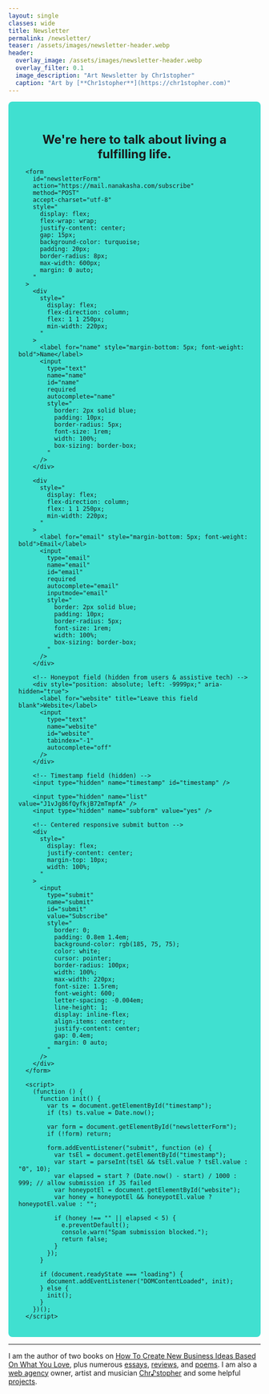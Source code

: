 ```yaml
---
layout: single
classes: wide
title: Newsletter
permalink: /newsletter/
teaser: /assets/images/newsletter-header.webp
header:
  overlay_image: /assets/images/newsletter-header.webp
  overlay_filter: 0.1
  image_description: "Art Newsletter by Chr1stopher"
  caption: "Art by [**Chr1stopher**](https://chr1stopher.com)"
---
```


  <!-- Newsletter -->
<section
  id="newsletter"
  style="background-color: turquoise; padding: 20px; border-radius: 8px"
>
  <br />
  <p
    style="
      text-align: center;
      font-size: 1.5rem;
      margin-bottom: 10px;
      font-weight: bold;
    "
  >
    We're here to talk about living a fulfilling life.
  </p>

      <form
        id="newsletterForm"
        action="https://mail.nanakasha.com/subscribe"
        method="POST"
        accept-charset="utf-8"
        style="
          display: flex;
          flex-wrap: wrap;
          justify-content: center;
          gap: 15px;
          background-color: turquoise;
          padding: 20px;
          border-radius: 8px;
          max-width: 600px;
          margin: 0 auto;
        "
      >
        <div
          style="
            display: flex;
            flex-direction: column;
            flex: 1 1 250px;
            min-width: 220px;
          "
        >
          <label for="name" style="margin-bottom: 5px; font-weight: bold">Name</label>
          <input
            type="text"
            name="name"
            id="name"
            required
            autocomplete="name"
            style="
              border: 2px solid blue;
              padding: 10px;
              border-radius: 5px;
              font-size: 1rem;
              width: 100%;
              box-sizing: border-box;
            "
          />
        </div>

        <div
          style="
            display: flex;
            flex-direction: column;
            flex: 1 1 250px;
            min-width: 220px;
          "
        >
          <label for="email" style="margin-bottom: 5px; font-weight: bold">Email</label>
          <input
            type="email"
            name="email"
            id="email"
            required
            autocomplete="email"
            inputmode="email"
            style="
              border: 2px solid blue;
              padding: 10px;
              border-radius: 5px;
              font-size: 1rem;
              width: 100%;
              box-sizing: border-box;
            "
          />
        </div>

        <!-- Honeypot field (hidden from users & assistive tech) -->
        <div style="position: absolute; left: -9999px;" aria-hidden="true">
          <label for="website" title="Leave this field blank">Website</label>
          <input
            type="text"
            name="website"
            id="website"
            tabindex="-1"
            autocomplete="off"
          />
        </div>

        <!-- Timestamp field (hidden) -->
        <input type="hidden" name="timestamp" id="timestamp" />

        <input type="hidden" name="list" value="J1vJg86fQyfkjB72mTmpfA" />
        <input type="hidden" name="subform" value="yes" />

        <!-- Centered responsive submit button -->
        <div
          style="
            display: flex;
            justify-content: center;
            margin-top: 10px;
            width: 100%;
          "
        >
          <input
            type="submit"
            name="submit"
            id="submit"
            value="Subscribe"
            style="
              border: 0;
              padding: 0.8em 1.4em;
              background-color: rgb(185, 75, 75);
              color: white;
              cursor: pointer;
              border-radius: 100px;
              width: 100%;
              max-width: 220px;
              font-size: 1.5rem;
              font-weight: 600;
              letter-spacing: -0.004em;
              line-height: 1;
              display: inline-flex;
              align-items: center;
              justify-content: center;
              gap: 0.4em;
              margin: 0 auto;
            "
          />
        </div>
      </form>

      <script>
        (function () {
          function init() {
            var ts = document.getElementById("timestamp");
            if (ts) ts.value = Date.now();

            var form = document.getElementById("newsletterForm");
            if (!form) return;

            form.addEventListener("submit", function (e) {
              var tsEl = document.getElementById("timestamp");
              var start = parseInt(tsEl && tsEl.value ? tsEl.value : "0", 10);
              var elapsed = start ? (Date.now() - start) / 1000 : 999; // allow submission if JS failed
              var honeypotEl = document.getElementById("website");
              var honey = honeypotEl && honeypotEl.value ? honeypotEl.value : "";

              if (honey !== "" || elapsed < 5) {
                e.preventDefault();
                console.warn("Spam submission blocked.");
                return false;
              }
            });
          }

          if (document.readyState === "loading") {
            document.addEventListener("DOMContentLoaded", init);
          } else {
            init();
          }
        })();
      </script>
</section>

  <hr>
  <!-- Intro -->
  <section id="intro">
    I am the author of two books on
    <a href="/business-ideas/"
      >How To Create New Business Ideas Based On What You Love</a
    >, plus numerous <a href="/categories/#essays">essays</a>,
    <a href="/categories/#reviews">reviews</a>, and
    <a href="/categories/#poems">poems</a>. I am also a
    <a href="/whodefinesyou/">web agency</a> owner, artist and musician
    <a href="/chr1stopher/">Chr♪stopher</a> and some helpful
    <a href="/projects/">projects</a>.<br /><br />
  </section>
